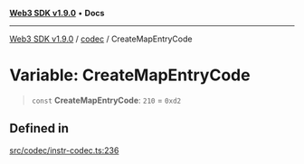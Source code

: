 [**Web3 SDK v1.9.0**](../../../README.md) • **Docs**

***

[Web3 SDK v1.9.0](../../../globals.md) / [codec](../README.md) / CreateMapEntryCode

# Variable: CreateMapEntryCode

> `const` **CreateMapEntryCode**: `210` = `0xd2`

## Defined in

[src/codec/instr-codec.ts:236](https://github.com/Mystic-Nayy/alephium-web3/blob/c1afd789a197ce5fe21f08c2965942090157c33d/packages/web3/src/codec/instr-codec.ts#L236)
